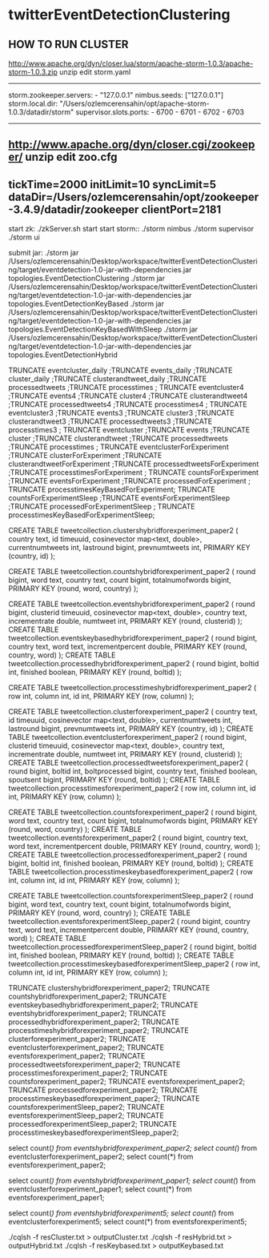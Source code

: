 # twitterEventDetectionClustering


HOW TO RUN CLUSTER
------------------------
http://www.apache.org/dyn/closer.lua/storm/apache-storm-1.0.3/apache-storm-1.0.3.zip
unzip
edit storm.yaml

-----
storm.zookeeper.servers:
    - "127.0.0.1"
nimbus.seeds: ["127.0.0.1"]
storm.local.dir: "/Users/ozlemcerensahin/opt/apache-storm-1.0.3/datadir/storm"
supervisor.slots.ports:
    - 6700
    - 6701
    - 6702
    - 6703

------

http://www.apache.org/dyn/closer.cgi/zookeeper/
unzip
edit zoo.cfg
------
tickTime=2000
initLimit=10
syncLimit=5
dataDir=/Users/ozlemcerensahin/opt/zookeeper-3.4.9/datadir/zookeeper
clientPort=2181
------


start zk: ./zkServer.sh start
start storm::
    ./storm nimbus
    ./storm supervisor
    ./storm ui

submit jar:
    ./storm jar /Users/ozlemcerensahin/Desktop/workspace/twitterEventDetectionClustering/target/eventdetection-1.0-jar-with-dependencies.jar topologies.EventDetectionClustering
    ./storm jar /Users/ozlemcerensahin/Desktop/workspace/twitterEventDetectionClustering/target/eventdetection-1.0-jar-with-dependencies.jar topologies.EventDetectionKeyBased
    ./storm jar /Users/ozlemcerensahin/Desktop/workspace/twitterEventDetectionClustering/target/eventdetection-1.0-jar-with-dependencies.jar topologies.EventDetectionKeyBasedWithSleep
    ./storm jar /Users/ozlemcerensahin/Desktop/workspace/twitterEventDetectionClustering/target/eventdetection-1.0-jar-with-dependencies.jar topologies.EventDetectionHybrid



TRUNCATE eventcluster_daily ;TRUNCATE events_daily ;TRUNCATE cluster_daily ;TRUNCATE clusterandtweet_daily ;TRUNCATE processedtweets ;TRUNCATE processtimes ;
TRUNCATE eventcluster4 ;TRUNCATE events4 ;TRUNCATE cluster4 ;TRUNCATE clusterandtweet4 ;TRUNCATE processedtweets4 ;TRUNCATE processtimes4 ;
TRUNCATE eventcluster3 ;TRUNCATE events3 ;TRUNCATE cluster3 ;TRUNCATE clusterandtweet3 ;TRUNCATE processedtweets3 ;TRUNCATE processtimes3 ;
TRUNCATE eventcluster ;TRUNCATE events ;TRUNCATE cluster ;TRUNCATE clusterandtweet ;TRUNCATE processedtweets ;TRUNCATE processtimes ;
TRUNCATE eventclusterForExperiment ;TRUNCATE clusterForExperiment ;TRUNCATE clusterandtweetForExperiment ;TRUNCATE processedtweetsForExperiment ;TRUNCATE processtimesForExperiment ;
TRUNCATE countsForExperiment ;TRUNCATE eventsForExperiment ;TRUNCATE processedForExperiment ; TRUNCATE processtimesKeyBasedForExperiment;
TRUNCATE countsForExperimentSleep ;TRUNCATE eventsForExperimentSleep ;TRUNCATE processedForExperimentSleep ; TRUNCATE processtimesKeyBasedForExperimentSleep;



CREATE TABLE tweetcollection.clustershybridforexperiment_paper2 (
country text,
id timeuuid,
cosinevector map<text, double>,
currentnumtweets int,
lastround bigint,
prevnumtweets int,
PRIMARY KEY (country, id)
);

CREATE TABLE tweetcollection.countshybridforexperiment_paper2 (
round bigint,
word text,
country text,
count bigint,
totalnumofwords bigint,
PRIMARY KEY (round, word, country)
);

CREATE TABLE tweetcollection.eventshybridforexperiment_paper2 (
round bigint,
clusterid timeuuid,
cosinevector map<text, double>,
country text,
incrementrate double,
numtweet int,
PRIMARY KEY (round, clusterid)
);
CREATE TABLE tweetcollection.eventskeybasedhybridforexperiment_paper2 (
round bigint,
country text,
word text,
incrementpercent double,
PRIMARY KEY (round, country, word)
);
CREATE TABLE tweetcollection.processedhybridforexperiment_paper2 (
round bigint,
boltid int,
finished boolean,
PRIMARY KEY (round, boltid)
);

CREATE TABLE tweetcollection.processtimeshybridforexperiment_paper2 (
row int,
column int,
id int,
PRIMARY KEY (row, column)
);








CREATE TABLE tweetcollection.clusterforexperiment_paper2 (
country text,
id timeuuid,
cosinevector map<text, double>,
currentnumtweets int,
lastround bigint,
prevnumtweets int,
PRIMARY KEY (country, id)
);
CREATE TABLE tweetcollection.eventclusterforexperiment_paper2 (
round bigint,
clusterid timeuuid,
cosinevector map<text, double>,
country text,
incrementrate double,
numtweet int,
PRIMARY KEY (round, clusterid)
);
CREATE TABLE tweetcollection.processedtweetsforexperiment_paper2 (
round bigint,
boltid int,
boltprocessed bigint,
country text,
finished boolean,
spoutsent bigint,
PRIMARY KEY (round, boltid)
);
CREATE TABLE tweetcollection.processtimesforexperiment_paper2 (
row int,
column int,
id int,
PRIMARY KEY (row, column)
);








CREATE TABLE tweetcollection.countsforexperiment_paper2 (
round bigint,
word text,
country text,
count bigint,
totalnumofwords bigint,
PRIMARY KEY (round, word, country)
);
CREATE TABLE tweetcollection.eventsforexperiment_paper2 (
round bigint,
country text,
word text,
incrementpercent double,
PRIMARY KEY (round, country, word)
);
CREATE TABLE tweetcollection.processedforexperiment_paper2 (
round bigint,
boltid int,
finished boolean,
PRIMARY KEY (round, boltid)
);
CREATE TABLE tweetcollection.processtimeskeybasedforexperiment_paper2 (
row int,
column int,
id int,
PRIMARY KEY (row, column)
);






CREATE TABLE tweetcollection.countsforexperimentSleep_paper2 (
round bigint,
word text,
country text,
count bigint,
totalnumofwords bigint,
PRIMARY KEY (round, word, country)
);
CREATE TABLE tweetcollection.eventsforexperimentSleep_paper2 (
round bigint,
country text,
word text,
incrementpercent double,
PRIMARY KEY (round, country, word)
);
CREATE TABLE tweetcollection.processedforexperimentSleep_paper2 (
round bigint,
boltid int,
finished boolean,
PRIMARY KEY (round, boltid)
);
CREATE TABLE tweetcollection.processtimeskeybasedforexperimentSleep_paper2 (
row int,
column int,
id int,
PRIMARY KEY (row, column)
);


TRUNCATE clustershybridforexperiment_paper2; TRUNCATE countshybridforexperiment_paper2; TRUNCATE eventskeybasedhybridforexperiment_paper2; TRUNCATE eventshybridforexperiment_paper2; TRUNCATE processedhybridforexperiment_paper2; TRUNCATE processtimeshybridforexperiment_paper2;
TRUNCATE clusterforexperiment_paper2; TRUNCATE eventclusterforexperiment_paper2; TRUNCATE eventsforexperiment_paper2; TRUNCATE processedtweetsforexperiment_paper2; TRUNCATE processtimesforexperiment_paper2;
TRUNCATE countsforexperiment_paper2; TRUNCATE eventsforexperiment_paper2; TRUNCATE processedforexperiment_paper2; TRUNCATE processtimeskeybasedforexperiment_paper2;
TRUNCATE countsforexperimentSleep_paper2; TRUNCATE eventsforexperimentSleep_paper2; TRUNCATE processedforexperimentSleep_paper2; TRUNCATE processtimeskeybasedforexperimentSleep_paper2;


select count(*) from eventshybridforexperiment_paper2;
select count(*) from eventclusterforexperiment_paper2;
select count(*) from eventsforexperiment_paper2;


select count(*) from eventshybridforexperiment_paper1;
select count(*) from eventclusterforexperiment_paper1;
select count(*) from eventsforexperiment_paper1;

select count(*) from eventshybridforexperiment5;
select count(*) from eventclusterforexperiment5;
select count(*) from eventsforexperiment5;

./cqlsh -f resCluster.txt > outputCluster.txt
./cqlsh -f resHybrid.txt > outputHybrid.txt
./cqlsh -f resKeybased.txt > outputKeybased.txt